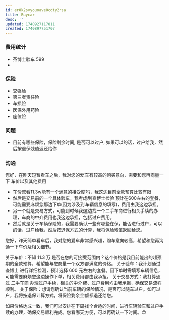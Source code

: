 ```yaml
---
id: er0k2svyouoave0cdty2rsa
title: Buycar
desc: ''
updated: 1740927117811
created: 1740897751707
---
```


### 费用统计

- 茶博士验车 599
- 

### 保险

- 交强险
- 第三者责任险
- 车损险
- 医保外用药险 
- 座位险

### 问题

- 目前有哪些保险，保险剩余时间, 是否可以过户, 如果可以的话，过户给我，然后按退保残值返还给你


### 沟通

您好，在昨天短暂看车之后，我对您的爱车有较高的购买意向，需要和您再商量一下 车价以及其他费用
- 车价您看11.3w能有一个满意的接受度吗，我这边目前全款预算比较有限
- 然后是交易前的一个具体验车，我考虑到查博士检验 预计在600左右的套餐，可能需要麻烦您那边下单(因为涉及到车辆信息的填写)，费用由我这边承担。
- 另一个就是交易方式，可能到时候我这边找一个二手车商进行相关手续的办理，车商的中介费用也我这边承担，包括过户费用。
- 然后就是关于车辆保险的，我需要确认一些有哪些在保，能否进行过户，可以的话，过户给我，然后按退保方式的计算，我将保险残值返回给您。


您好，昨天简单看车后，我对您的爱车非常感兴趣，购车意向较高，希望和您再沟通一下车价及相关细节。

关于车价：不知 11.3 万 是否在您的可接受范围内？这个价格是我目前能出的超预期的全款预算，希望能与您商量一个双方都满意的价格。
关于验车：我计划通过 查博士 进行详细检测，预计选择 600 元左右的套餐。因下单时需填写车辆信息，可能需要麻烦您这边操作下单，相关费用都由我承担。
关于交易方式：我打算通过 二手车商 办理过户手续，相关的中介费、过户费用均由我承担，确保交易流程顺利。
关于保险：想请您确认当前车辆的保险情况，是否可以随车过户。如可过户，我将按退保计算方式，将保险剩余金额都退还给您。

如果价格达成一致，我们可以安排在下周找个合适的时间，进行车辆验车和过户手续的办理，确保交易顺利完成。您看哪天方便，可以再确认一下时间。😊

